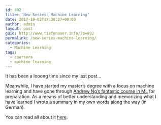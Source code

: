 ```yaml
---
id: 892
title: 'New Series: Machine Learning'
date: 2017-10-02T17:38:27+00:00
author: admin
layout: post
guid: http://www.tiefenauer.info/?p=892
permalink: /new-series-machine-learning/
categories:
  - Machine Learning
tags:
  - coursera
  - machine learning
---
```

It has been a looong time since my last post&#8230;

Meanwhile, I have started my master&#8217;s degree with a focus on machine learning and have gone through [Andrew Ng&#8217;s fantastic course in ML](https://www.coursera.org/learn/machine-learning/) for preparation. As a means of better understanding and memorizing what I have learned I wrote a summary in my own words along the way (in German).

You can read all about it [here](http://www.tiefenauer.info/ml/).